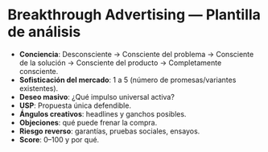 # Breakthrough Advertising — Plantilla de análisis

- **Conciencia**: Desconsciente → Consciente del problema → Consciente de la solución → Consciente del producto → Completamente consciente.
- **Sofisticación del mercado**: 1 a 5 (número de promesas/variantes existentes).
- **Deseo masivo**: ¿Qué impulso universal activa?
- **USP**: Propuesta única defendible.
- **Ángulos creativos**: headlines y ganchos posibles.
- **Objeciones**: qué puede frenar la compra.
- **Riesgo reverso**: garantías, pruebas sociales, ensayos.
- **Score**: 0–100 y por qué.
